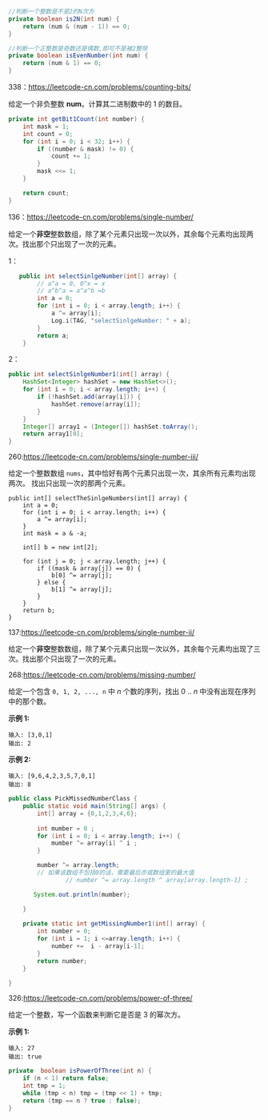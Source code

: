 ```java
//判断一个整数是不是2的N次方
private boolean is2N(int num) {
    return (num & (num - 1)) == 0;   
}

//判断一个正整数是奇数还是偶数,即可不是被2整除
private boolean isEvenNumber(int num) {
    return (num & 1) == 0;
}
```

338：https://leetcode-cn.com/problems/counting-bits/

给定一个非负整数 **num**。计算其二进制数中的 1 的数目。

```java
private int getBit1Count(int number) {
    int mask = 1;
    int count = 0;
    for (int i = 0; i < 32; i++) {
        if ((number & mask) != 0) {
            count += 1;
        }
        mask <<= 1;
    }

    return count;
}
```



136：https://leetcode-cn.com/problems/single-number/

 给定一个**非空**整数数组，除了某个元素只出现一次以外，其余每个元素均出现两次。找出那个只出现了一次的元素。

1：

```java
   public int selectSinlgeNumber(int[] array) {
        // a^a = 0, 0^x = x
        // a^b^a = a^a^b =b
        int a = 0;
        for (int i = 0; i < array.length; i++) {
            a ^= array[i];
            Log.i(TAG, "selectSinlgeNumber: " + a);
        }
        return a;
    }
```

2：

```java
public int selectSinlgeNumber1(int[] array) {
    HashSet<Integer> hashSet = new HashSet<>();
    for (int i = 0; i < array.length; i++) {
        if (!hashSet.add(array[i])) {
            hashSet.remove(array[i]);
        }
    }
    Integer[] array1 = (Integer[]) hashSet.toArray();
    return array1[0];
}
```

260:https://leetcode-cn.com/problems/single-number-iii/

给定一个整数数组 `nums`，其中恰好有两个元素只出现一次，其余所有元素均出现两次。 找出只出现一次的那两个元素。

```
public int[] selectTheSinlgeNumbers(int[] array) {
    int a = 0;
    for (int i = 0; i < array.length; i++) {
        a ^= array[i];
    }
    int mask = a & -a;
  
    int[] b = new int[2];

    for (int j = 0; j < array.length; j++) {
        if ((mask & array[j]) == 0) {
            b[0] ^= array[j];
        } else {
            b[1] ^= array[j];
        } 
    }
    return b;
}
```



137:https://leetcode-cn.com/problems/single-number-ii/

给定一个**非空**整数数组，除了某个元素只出现一次以外，其余每个元素均出现了三次。找出那个只出现了一次的元素。



268:https://leetcode-cn.com/problems/missing-number/

给定一个包含 `0, 1, 2, ..., n` 中 *n* 个数的序列，找出 0 .. *n* 中没有出现在序列中的那个数。

**示例 1:**

```
输入: [3,0,1]
输出: 2
```

**示例 2:**

```
输入: [9,6,4,2,3,5,7,0,1]
输出: 8
```

```java
public class PickMissedNumberClass {
    public static void main(String[] args) {
        int[] array = {0,1,2,3,4,6};
      
        int mumber = 0 ;
        for (int i = 0; i < array.length; i++) {
            mumber ^= array[i] ^ i ;
        }

        mumber ^= array.length;
       	// 如果该数组不包括0的话，需要最后亦或数组里的最大值
				// number ^= array.length ^ array[array.length-1] ;

       System.out.println(mumber);

    }
  
    private static int getMissingNumber1(int[] array) {
        int number = 0;
        for (int i = 1; i <=array.length; i++) {
            number +=  i - array[i-1];
        }
        return number;
    }

}
```



326:https://leetcode-cn.com/problems/power-of-three/

给定一个整数，写一个函数来判断它是否是 3 的幂次方。

**示例 1:**

```
输入: 27
输出: true
```



```java
private  boolean isPowerOfThree(int n) {
    if (n < 1) return false;
    int tmp = 1;
    while (tmp < n) tmp = (tmp << 1) + tmp;
    return (tmp == n ? true : false);
}
```